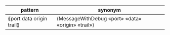 | pattern | synonym |
| --------| ------- |
| ⟪port data origin trail⟫ | ⟨MessageWithDebug «port» «data» «origin» «trail»⟩  |

